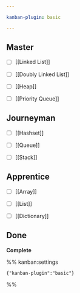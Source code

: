 ```yaml
---

kanban-plugin: basic

---
```


## Master

- [ ] [[Linked List]]
- [ ] [[Doubly Linked List]]
- [ ] [[Heap]]
- [ ] [[Priority Queue]]


## Journeyman

- [ ] [[Hashset]]
- [ ] [[Queue]]
- [ ] [[Stack]]


## Apprentice

- [ ] [[Array]]
- [ ] [[List]]
- [ ] [[Dictionary]]


## Done

**Complete**




%% kanban:settings
```
{"kanban-plugin":"basic"}
```
%%